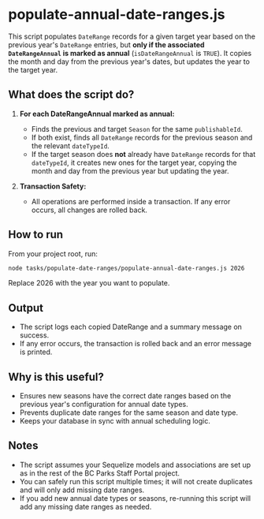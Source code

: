 # populate-annual-date-ranges.js

This script populates `DateRange` records for a given target year based on the previous year's `DateRange` entries, but **only if the associated `DateRangeAnnual` is marked as annual** (`isDateRangeAnnual` is `TRUE`). It copies the month and day from the previous year's dates, but updates the year to the target year.

## What does the script do?

1. **For each DateRangeAnnual marked as annual:**

   - Finds the previous and target `Season` for the same `publishableId`.
   - If both exist, finds all `DateRange` records for the previous season and the relevant `dateTypeId`.
   - If the target season does **not** already have `DateRange` records for that `dateTypeId`, it creates new ones for the target year, copying the month and day from the previous year but updating the year.

2. **Transaction Safety:**
   - All operations are performed inside a transaction. If any error occurs, all changes are rolled back.

## How to run

From your project root, run:

```sh
node tasks/populate-date-ranges/populate-annual-date-ranges.js 2026
```

Replace 2026 with the year you want to populate.

## Output

- The script logs each copied DateRange and a summary message on success.
- If any error occurs, the transaction is rolled back and an error message is printed.

## Why is this useful?

- Ensures new seasons have the correct date ranges based on the previous year's configuration for annual date types.
- Prevents duplicate date ranges for the same season and date type.
- Keeps your database in sync with annual scheduling logic.

## Notes

- The script assumes your Sequelize models and associations are set up as in the rest of the BC Parks Staff Portal project.
- You can safely run this script multiple times; it will not create duplicates and will only add missing date ranges.
- If you add new annual date types or seasons, re-running this script will add any missing date ranges as needed.
